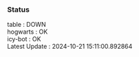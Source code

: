 ### Status


table : DOWN  
hogwarts : OK  
icy-bot : OK  
Latest Update : 2024-10-21 15:11:00.892864
